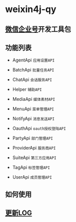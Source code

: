 weixin4j-qy
===========

[微信企业号](http://qydev.weixin.qq.com/wiki/index.php)开发工具包
---------------------------------------------------------------

功能列表
-------

  * AgentApi `应用设置API`

  * BatchApi `批量任务API`

  * ChatApi `会话服务API`

  * Helper `辅助API`

  * MediaApi `媒体素材API`
  
  * MenuApi `菜单管理API`
  
  * NotifyApi `消息发送API`

  * OauthApi `oauth授权登陆API`

  * PartyApi `部门管理API`

  * ProviderApi `服务商API`

  * SuiteApi `第三方应用API`

  * TagApi `标签管理API`
	
  * UserApi `成员管理API`
  

如何使用
--------

[更新LOG](./CHANGE.md)
----------------------